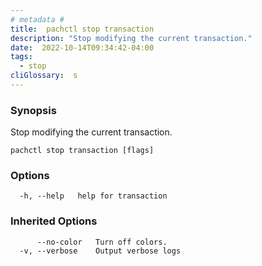 ```yaml
---
# metadata # 
title:  pachctl stop transaction
description: "Stop modifying the current transaction."
date:  2022-10-14T09:34:42-04:00
tags:
  - stop
cliGlossary:  s
---
```


### Synopsis

Stop modifying the current transaction.

```
pachctl stop transaction [flags]
```

### Options

```
  -h, --help   help for transaction
```

### Inherited Options

```
      --no-color   Turn off colors.
  -v, --verbose    Output verbose logs
```

